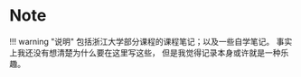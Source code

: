 # Note 
!!! warning "说明"
    包括浙江大学部分课程的课程笔记；以及一些自学笔记。
    事实上我还没有想清楚为什么要在这里写这些，
    但是我觉得记录本身或许就是一种乐趣。